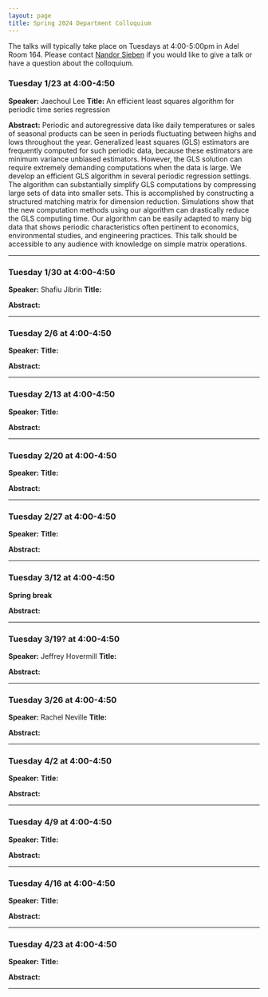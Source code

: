 ```yaml
---
layout: page
title: Spring 2024 Department Colloquium
---
```


The talks will typically take place on Tuesdays at 4:00-5:00pm in Adel Room 164. Please contact <a href="mailto:nandor.sieben@nau.edu">Nandor Sieben</a> if you would like to give a talk or have a question about the colloquium.

### Tuesday 1/23 at 4:00-4:50
**Speaker:** Jaechoul Lee
**Title:** An efficient least squares algorithm for periodic time series regression

**Abstract:** 
Periodic and autoregressive data like daily temperatures or sales of seasonal products can be seen in periods fluctuating between highs and lows throughout the year. Generalized least squares (GLS) estimators are frequently computed for such periodic data, because these estimators are minimum variance unbiased estimators. However, the GLS solution can require extremely demanding computations when the data is large. We develop an efficient GLS algorithm in several periodic regression settings. The algorithm can substantially simplify GLS computations by compressing large sets of data into smaller sets. This is accomplished by constructing a structured matching matrix for dimension reduction. Simulations show that the new computation methods using our algorithm can drastically reduce the GLS computing time. Our algorithm can be easily adapted to many big data that shows periodic characteristics often pertinent to economics, environmental studies, and engineering practices. This talk should be accessible to any audience with knowledge on simple matrix operations.

<hr>

### Tuesday 1/30 at 4:00-4:50
**Speaker:** Shafiu Jibrin
**Title:** 

**Abstract:** 

<hr>

### Tuesday 2/6 at 4:00-4:50
**Speaker:** 
**Title:** 

**Abstract:** 

<hr>

### Tuesday 2/13 at 4:00-4:50
**Speaker:** 
**Title:** 

**Abstract:** 

<hr>

### Tuesday 2/20 at 4:00-4:50
**Speaker:** 
**Title:** 

**Abstract:** 

<hr>

### Tuesday 2/27 at 4:00-4:50
**Speaker:** 
**Title:** 

**Abstract:** 

<hr>

### Tuesday 3/12 at 4:00-4:50
**Spring break** 

**Abstract:** 

<hr>

### Tuesday 3/19? at 4:00-4:50 
**Speaker:** Jeffrey Hovermill
**Title:** 

**Abstract:** 

<hr>

### Tuesday 3/26 at 4:00-4:50
**Speaker:** Rachel Neville
**Title:** 

**Abstract:** 

<hr>

### Tuesday 4/2 at 4:00-4:50
**Speaker:** 
**Title:** 

**Abstract:** 

<hr>

### Tuesday 4/9 at 4:00-4:50
**Speaker:** 
**Title:** 

**Abstract:** 

<hr>

### Tuesday 4/16 at 4:00-4:50
**Speaker:** 
**Title:** 

**Abstract:** 

<hr>

### Tuesday 4/23 at 4:00-4:50
**Speaker:** 
**Title:** 

**Abstract:** 

<hr>



